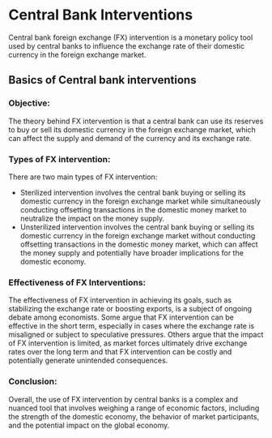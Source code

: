 # Central Bank Interventions

Central bank foreign exchange (FX) intervention is a monetary policy tool used by central banks to influence the exchange rate of their domestic currency in the foreign exchange market. 


## Basics of Central bank interventions
### Objective:
The theory behind FX intervention is that a central bank can use its reserves to buy or sell its domestic currency in the foreign exchange market, which can affect the supply and demand of the currency and its exchange rate.


### Types of FX intervention:
There are two main types of FX intervention:
- Sterilized intervention involves the central bank buying or selling its domestic currency in the foreign exchange market while simultaneously conducting offsetting transactions in the domestic money market to neutralize the impact on the money supply. 
- Unsterilized intervention involves the central bank buying or selling its domestic currency in the foreign exchange market without conducting offsetting transactions in the domestic money market, which can affect the money supply and potentially have broader implications for the domestic economy.

### Effectiveness of FX Interventions:
The effectiveness of FX intervention in achieving its goals, such as stabilizing the exchange rate or boosting exports, is a subject of ongoing debate among economists. Some argue that FX intervention can be effective in the short term, especially in cases where the exchange rate is misaligned or subject to speculative pressures. Others argue that the impact of FX intervention is limited, as market forces ultimately drive exchange rates over the long term and that FX intervention can be costly and potentially generate unintended consequences.

### Conclusion:
Overall, the use of FX intervention by central banks is a complex and nuanced tool that involves weighing a range of economic factors, including the strength of the domestic economy, the behavior of market participants, and the potential impact on the global economy.